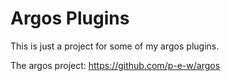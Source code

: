 # Argos Plugins

This is just a project for some of my argos plugins.

The argos project: https://github.com/p-e-w/argos

